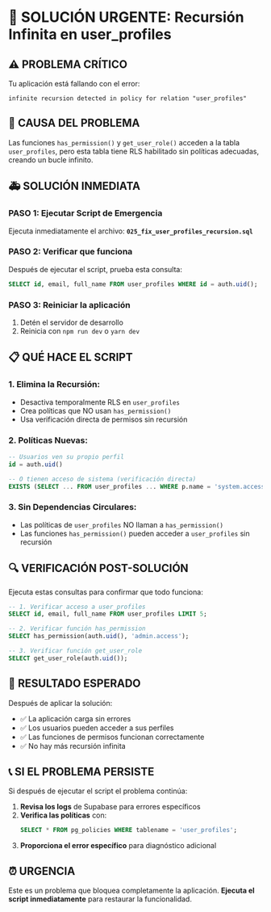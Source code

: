 # 🚨 SOLUCIÓN URGENTE: Recursión Infinita en user_profiles

## ⚠️ PROBLEMA CRÍTICO
Tu aplicación está fallando con el error:
```
infinite recursion detected in policy for relation "user_profiles"
```

## 🔧 CAUSA DEL PROBLEMA
Las funciones `has_permission()` y `get_user_role()` acceden a la tabla `user_profiles`, pero esta tabla tiene RLS habilitado sin políticas adecuadas, creando un bucle infinito.

## 🚑 SOLUCIÓN INMEDIATA

### **PASO 1: Ejecutar Script de Emergencia**
Ejecuta inmediatamente el archivo: **`025_fix_user_profiles_recursion.sql`**

### **PASO 2: Verificar que funciona**
Después de ejecutar el script, prueba esta consulta:
```sql
SELECT id, email, full_name FROM user_profiles WHERE id = auth.uid();
```

### **PASO 3: Reiniciar la aplicación**
1. Detén el servidor de desarrollo
2. Reinicia con `npm run dev` o `yarn dev`

## 📋 QUÉ HACE EL SCRIPT

### **1. Elimina la Recursión:**
- Desactiva temporalmente RLS en `user_profiles`
- Crea políticas que NO usan `has_permission()`
- Usa verificación directa de permisos sin recursión

### **2. Políticas Nuevas:**
```sql
-- Usuarios ven su propio perfil
id = auth.uid()

-- O tienen acceso de sistema (verificación directa)
EXISTS (SELECT ... FROM user_profiles ... WHERE p.name = 'system.access')
```

### **3. Sin Dependencias Circulares:**
- Las políticas de `user_profiles` NO llaman a `has_permission()`
- Las funciones `has_permission()` pueden acceder a `user_profiles` sin recursión

## 🔍 VERIFICACIÓN POST-SOLUCIÓN

Ejecuta estas consultas para confirmar que todo funciona:

```sql
-- 1. Verificar acceso a user_profiles
SELECT id, email, full_name FROM user_profiles LIMIT 5;

-- 2. Verificar función has_permission
SELECT has_permission(auth.uid(), 'admin.access');

-- 3. Verificar función get_user_role  
SELECT get_user_role(auth.uid());
```

## 🎯 RESULTADO ESPERADO

Después de aplicar la solución:
- ✅ La aplicación carga sin errores
- ✅ Los usuarios pueden acceder a sus perfiles
- ✅ Las funciones de permisos funcionan correctamente
- ✅ No hay más recursión infinita

## 📞 SI EL PROBLEMA PERSISTE

Si después de ejecutar el script el problema continúa:

1. **Revisa los logs** de Supabase para errores específicos
2. **Verifica las políticas** con:
   ```sql
   SELECT * FROM pg_policies WHERE tablename = 'user_profiles';
   ```
3. **Proporciona el error específico** para diagnóstico adicional

## ⏰ URGENCIA

Este es un problema que bloquea completamente la aplicación. **Ejecuta el script inmediatamente** para restaurar la funcionalidad.
